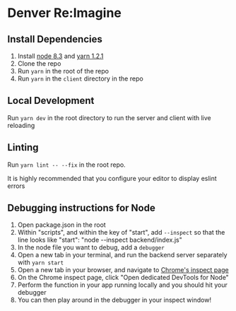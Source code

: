 
# Denver Re:Imagine

## Install Dependencies

1. Install [node 8.3](https://nodejs.org/) and [yarn 1.2.1](https://yarnpkg.com)
2. Clone the repo
3. Run `yarn` in the root of the repo
4. Run `yarn` in the `client` directory in the repo

## Local Development

Run `yarn dev` in the root directory to run the server and client with live reloading

## Linting
Run `yarn lint -- --fix` in the root repo.

It is highly recommended that you configure your editor to display eslint errors

## Debugging instructions for Node
1. Open package.json in the root
2. Within "scripts", and within the key of "start", add `--inspect` so that the line looks like "start": "node --inspect backend/index.js"
3. In the node file you want to debug, add a `debugger`
4. Open a new tab in your terminal, and run the backend server separately with `yarn start`
5. Open a new tab in your browser, and navigate to [Chrome's inspect page](chrome://inspect)
6. On the Chrome inspect page, click "Open dedicated DevTools for Node"
7. Perform the function in your app running locally and you should hit your debugger
8. You can then play around in the debugger in your inspect window! 
